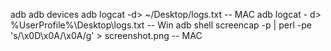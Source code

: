 adb
adb devices
adb logcat -d> ~/Desktop/logs.txt  -- MAC
adb logcat - d> %UserProfile%\Desktop\logs.txt -- Win
adb shell screencap -p | perl -pe 's/\x0D\x0A/\x0A/g' > screenshot.png   -- MAC

